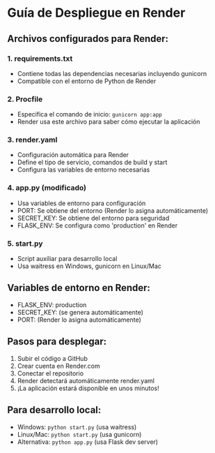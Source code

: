 # Guía de Despliegue en Render

## Archivos configurados para Render:

### 1. requirements.txt
- Contiene todas las dependencias necesarias incluyendo gunicorn
- Compatible con el entorno de Python de Render

### 2. Procfile
- Especifica el comando de inicio: `gunicorn app:app`
- Render usa este archivo para saber cómo ejecutar la aplicación

### 3. render.yaml
- Configuración automática para Render
- Define el tipo de servicio, comandos de build y start
- Configura las variables de entorno necesarias

### 4. app.py (modificado)
- Usa variables de entorno para configuración
- PORT: Se obtiene del entorno (Render lo asigna automáticamente)
- SECRET_KEY: Se obtiene del entorno para seguridad
- FLASK_ENV: Se configura como 'production' en Render

### 5. start.py
- Script auxiliar para desarrollo local
- Usa waitress en Windows, gunicorn en Linux/Mac

## Variables de entorno en Render:
- FLASK_ENV: production
- SECRET_KEY: (se genera automáticamente)
- PORT: (Render lo asigna automáticamente)

## Pasos para desplegar:
1. Subir el código a GitHub
2. Crear cuenta en Render.com
3. Conectar el repositorio
4. Render detectará automáticamente render.yaml
5. ¡La aplicación estará disponible en unos minutos!

## Para desarrollo local:
- Windows: `python start.py` (usa waitress)
- Linux/Mac: `python start.py` (usa gunicorn)
- Alternativa: `python app.py` (usa Flask dev server)
